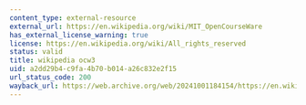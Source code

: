 ```yaml
---
content_type: external-resource
external_url: https://en.wikipedia.org/wiki/MIT_OpenCourseWare
has_external_license_warning: true
license: https://en.wikipedia.org/wiki/All_rights_reserved
status: valid
title: wikipedia ocw3
uid: a2dd29b4-c9fa-4b70-b014-a26c832e2f15
url_status_code: 200
wayback_url: https://web.archive.org/web/20241001184154/https://en.wikipedia.org/wiki/MIT_OpenCourseWare
---
```

